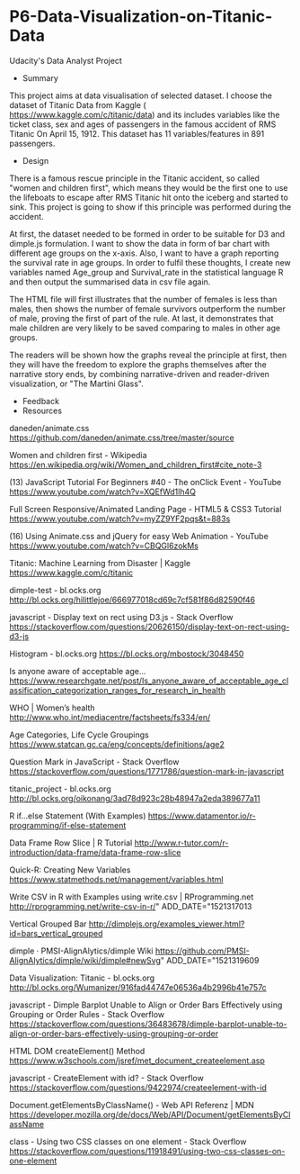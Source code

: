 # P6-Data-Visualization-on-Titanic-Data
Udacity's Data Analyst Project


* Summary

This project aims at data visualisation of selected dataset. I choose the dataset of Titanic Data from Kaggle ( https://www.kaggle.com/c/titanic/data)
and its includes variables like the ticket class, sex	and ages of passengers in the famous accident of RMS Titanic On April 15, 1912. This dataset has 11 variables/features in 891 passengers.

* Design

There is a famous rescue principle in the Titanic accident, so called "women and children first", which means they would be the first one to use the lifeboats 
to escape after RMS Titanic hit onto the iceberg and started to sink. This project is going to show if this principle was performed during the accident.

At first, the dataset needed to be formed in order to be suitable for D3 and dimple.js formulation. I want to show the data in form of bar chart with different age groups on the x-axis. Also, I want to have a graph reporting the survival rate in age groups. In order to fulfil these thoughts, I create new variables named Age_group and Survival_rate in the statistical language R and then output the summarised data in csv file again.

The HTML file will first illustrates that the number of females is less than males, then shows the number of female survivors outperform the number of male, proving the first of part of the rule. At last, it demonstrates that male children are very likely to be saved comparing to males in other age groups.

The readers will be shown how the graphs reveal the principle at first, then they will have the freedom to explore the graphs themselves after the narrative story ends, by combining narrative-driven and reader-driven visualization, or "The Martini Glass".

* Feedback 
* Resources 

daneden/animate.css
https://github.com/daneden/animate.css/tree/master/source

Women and children first - Wikipedia
https://en.wikipedia.org/wiki/Women_and_children_first#cite_note-3

(13) JavaScript Tutorial For Beginners #40 - The onClick Event - YouTube
https://www.youtube.com/watch?v=XQEfWd1lh4Q

Full Screen Responsive/Animated Landing Page - HTML5 & CSS3 Tutorial
https://www.youtube.com/watch?v=myZZ9YF2pqs&t=883s

(16) Using Animate.css and jQuery for easy Web Animation - YouTube
https://www.youtube.com/watch?v=CBQGl6zokMs

Titanic: Machine Learning from Disaster | Kaggle
https://www.kaggle.com/c/titanic

dimple-test - bl.ocks.org
http://bl.ocks.org/hilittlejoe/666977018cd69c7cf581f86d82590f46

javascript - Display text on rect using D3.js - Stack Overflow
https://stackoverflow.com/questions/20626150/display-text-on-rect-using-d3-js

Histogram - bl.ocks.org
https://bl.ocks.org/mbostock/3048450

Is anyone aware of acceptable age...
https://www.researchgate.net/post/Is_anyone_aware_of_acceptable_age_classification_categorization_ranges_for_research_in_health

WHO | Women’s health
http://www.who.int/mediacentre/factsheets/fs334/en/

Age Categories, Life Cycle Groupings
https://www.statcan.gc.ca/eng/concepts/definitions/age2

Question Mark in JavaScript - Stack Overflow
https://stackoverflow.com/questions/1771786/question-mark-in-javascript

titanic_project - bl.ocks.org
http://bl.ocks.org/oikonang/3ad78d923c28b48947a2eda389677a11

R if...else Statement (With Examples)
https://www.datamentor.io/r-programming/if-else-statement

Data Frame Row Slice | R Tutorial
http://www.r-tutor.com/r-introduction/data-frame/data-frame-row-slice

Quick-R: Creating New Variables
https://www.statmethods.net/management/variables.html

Write CSV in R with Examples using write.csv | RProgramming.net
http://rprogramming.net/write-csv-in-r/" ADD_DATE="1521317013

Vertical Grouped Bar
http://dimplejs.org/examples_viewer.html?id=bars_vertical_grouped

dimple · PMSI-AlignAlytics/dimple Wiki
https://github.com/PMSI-AlignAlytics/dimple/wiki/dimple#newSvg" ADD_DATE="1521319609

Data Visualization: Titanic - bl.ocks.org
http://bl.ocks.org/Wumanizer/916fad44747e06536a4b2996b41e757c

javascript - Dimple Barplot Unable to Align or Order Bars Effectively using Grouping or Order Rules - Stack Overflow
https://stackoverflow.com/questions/36483678/dimple-barplot-unable-to-align-or-order-bars-effectively-using-grouping-or-order

HTML DOM createElement() Method          
https://www.w3schools.com/jsref/met_document_createelement.asp

javascript - CreateElement with id? - Stack Overflow
https://stackoverflow.com/questions/9422974/createelement-with-id

Document.getElementsByClassName() - Web API Referenz | MDN
https://developer.mozilla.org/de/docs/Web/API/Document/getElementsByClassName
  
class - Using two CSS classes on one element - Stack Overflow
https://stackoverflow.com/questions/11918491/using-two-css-classes-on-one-element



